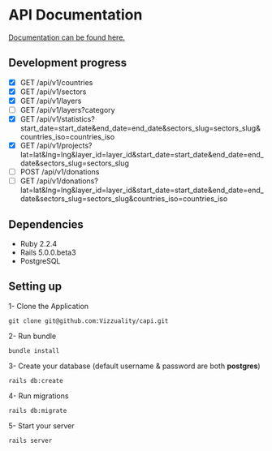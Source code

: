 # API Documentation

[Documentation can be found here.](http://docs.careusa.apiary.io)

## Development progress

- [x] GET /api/v1/countries
- [x] GET /api/v1/sectors
- [x] GET /api/v1/layers
- [ ] GET /api/v1/layers?category
- [x] GET /api/v1/statistics?start_date=start_date&end_date=end_date&sectors_slug=sectors_slug&countries_iso=countries_iso
- [x] GET /api/v1/projects?lat=lat&lng=lng&layer_id=layer_id&start_date=start_date&end_date=end_date&sectors_slug=sectors_slug
- [ ] POST /api/v1/donations
- [ ] GET /api/v1/donations?lat=lat&lng=lng&layer_id=layer_id&start_date=start_date&end_date=end_date&sectors_slug=sectors_slug&countries_iso=countries_iso

## Dependencies

* Ruby 2.2.4
* Rails 5.0.0.beta3
* PostgreSQL

## Setting up                     

1- Clone the Application

`git clone git@github.com:Vizzuality/capi.git`

2- Run bundle
 
`bundle install`

3- Create your database (default username & password are both **postgres**)
 
`rails db:create`

4- Run migrations

`rails db:migrate`

5- Start your server

`rails server`
